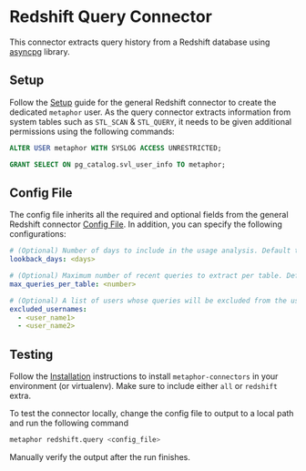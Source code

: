 # Redshift Query Connector

This connector extracts query history from a Redshift database using [asyncpg](https://github.com/MagicStack/asyncpg) library.

## Setup

Follow the [Setup](../README.md#Setup) guide for the general Redshift connector to create the dedicated `metaphor` user. As the query connector extracts information from system tables such as `STL_SCAN` & `STL_QUERY`, it needs to be given additional permissions using the following commands:

```sql
ALTER USER metaphor WITH SYSLOG ACCESS UNRESTRICTED;

GRANT SELECT ON pg_catalog.svl_user_info TO metaphor;
```

## Config File

The config file inherits all the required and optional fields from the general Redshift connector [Config File](../README.md#config-file). In addition, you can specify the following configurations:

```yaml
# (Optional) Number of days to include in the usage analysis. Default to 30.
lookback_days: <days>

# (Optional) Maximum number of recent queries to extract per table. Default to 100.
max_queries_per_table: <number>

# (Optional) A list of users whose queries will be excluded from the usage calculation 
excluded_usernames:
  - <user_name1>
  - <user_name2>
```

## Testing

Follow the [Installation](../../README.md) instructions to install `metaphor-connectors` in your environment (or virtualenv). Make sure to include either `all` or `redshift` extra.

To test the connector locally, change the config file to output to a local path and run the following command

```bash
metaphor redshift.query <config_file>
```

Manually verify the output after the run finishes.
